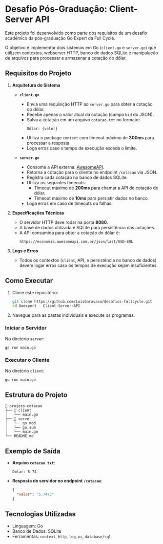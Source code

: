 # Desafio Pós-Graduação: Client-Server API

Este projeto foi desenvolvido como parte dos requisitos de um desafio acadêmico da pós-graduação Go Expert da Full Cycle. 

O objetivo é implementar dois sistemas em Go (`client.go` e `server.go`) que utilizem contextos, webserver HTTP, banco de dados SQLite e manipulação de arquivos para processar e armazenar a cotação do dólar.  

## Requisitos do Projeto  

1. **Arquitetura do Sistema**  
   - **`client.go`**  
     - Envia uma requisição HTTP ao `server.go` para obter a cotação do dólar.  
     - Recebe apenas o valor atual da cotação (campo `bid` do JSON).  
     - Salva a cotação em um arquivo `cotacao.txt` no formato:  
       ```plaintext  
       Dólar: {valor}  
       ```  
     - Utiliza o package `context` com timeout máximo de **300ms** para processar a resposta.  
     - Loga erros caso o tempo de execução exceda o limite.  

   - **`server.go`**  
     - Consome a API externa: [AwesomeAPI](https://economia.awesomeapi.com.br/json/last/USD-BRL).  
     - Retorna a cotação para o cliente no endpoint `/cotacao` via JSON.  
     - Registra cada cotação no banco de dados SQLite.  
     - Utiliza os seguintes timeouts:  
       - Timeout máximo de **200ms** para chamar a API de cotação do dólar.  
       - Timeout máximo de **10ms** para persistir dados no banco.  
     - Loga erros em caso de timeouts ou falhas.  

2. **Especificações Técnicas**  
   - O servidor HTTP deve rodar na porta **8080**.  
   - A base de dados utilizada é SQLite para persistência das cotações.  
   - A API consumida para obter a cotação do dólar é:  
     ```
     https://economia.awesomeapi.com.br/json/last/USD-BRL  
     ```  

3. **Logs e Erros**  
   - Todos os contextos (`client`, API, e persistência no banco de dados) devem logar erros caso os tempos de execução sejam insuficientes.  

## Como Executar  

1. Clone este repositório:  
   ```bash  
   git clone https://github.com/LuisGaravaso/desafios-fullcycle.git
   cd Goexpert - Client-Server-API
   ```
   
2. Navegue para as pastas individuais e execute os programas.  

### Iniciar o Servidor  
No diretório `server`:  
```bash  
go run main.go  
```  

### Executar o Cliente  
No diretório `client`:  
```bash  
go run main.go  
```  

## Estrutura do Projeto  

```plaintext
📁 projeto-cotacao  
├── 📁 client  
│   └── main.go  
├── 📁 server
│   └── go.mod
│   └── go.sum  
│   └── main.go  
└── README.md  
```  

## Exemplo de Saída  

- **Arquivo `cotacao.txt`**:  
  ```plaintext  
  Dólar: 5.74  
  ```  

- **Resposta do servidor no endpoint `/cotacao`**:  
  ```json  
  {  
    "valor": "5.7473"  
  }  
  ```  

## Tecnologias Utilizadas  

- Linguagem: Go  
- Banco de Dados: SQLite  
- Ferramentas: `context`, `http`, `log`, `os`, `database/sql`  
```  


  
